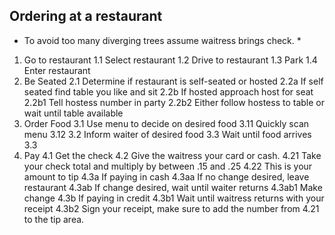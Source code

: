 ## Ordering at a restaurant ##
* To avoid too many diverging trees assume waitress brings check. *

1. Go to restaurant
1.1 Select restaurant
1.2 Drive to restaurant
1.3 Park
1.4 Enter restaurant
2. Be Seated
2.1 Determine if restaurant is self-seated or hosted
2.2a If self seated find table you like and sit
2.2b If hosted approach host for seat
2.2b1 Tell hostess number in party
2.2b2 Either follow hostess to table or wait until table available
3. Order Food
3.1 Use menu to decide on desired food
3.11 Quickly scan menu
3.12
3.2 Inform waiter of desired food
3.3 Wait until food arrives
3.3
4. Pay
4.1 Get the check
4.2 Give the waitress your card or cash.
4.21 Take your check total and multiply by between .15 and .25
4.22 This is your amount to tip
4.3a If paying in cash
4.3aa If no change desired, leave restaurant
4.3ab If change desired, wait until waiter returns
4.3ab1 Make change
4.3b If paying in credit
4.3b1 Wait until waitress returns with your receipt
4.3b2 Sign your receipt, make sure to add the number from 4.21 to the tip area.
